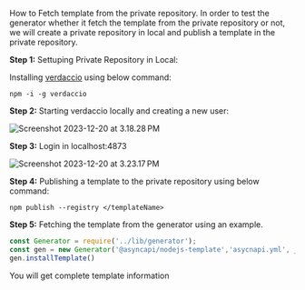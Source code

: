 How to Fetch template from the private repository. In order to test the generator whether it fetch the template from the private repository or not, we will create a private repository in local and publish a template in the private repository.

**Step 1:** Settuping Private Repository in Local:

Installing [verdaccio](https://verdaccio.org/) using below command:

`npm -i -g verdaccio`


**Step 2:** Starting verdaccio locally and creating a new user:

![Screenshot 2023-12-20 at 3.18.28 PM](https://hackmd.io/_uploads/H1gouVgwa.png)

**Step 3:** Login in localhost:4873

![Screenshot 2023-12-20 at 3.23.17 PM](https://hackmd.io/_uploads/r1votVlDp.png)


**Step 4:** Publishing a template to the private repository using below command:

```
npm publish --registry </templateName>
```

**Step 5:** Fetching the template from the generator using an example.

```javascript
const Generator = require('../lib/generator');
const gen = new Generator('@asyncapi/nodejs-template','asycnapi.yml', __dirname, {debug: true, registry: {url: 'http://localhost:4873/', username: 'aayush', password: '123'}});
gen.installTemplate()
```
You will get complete template information
